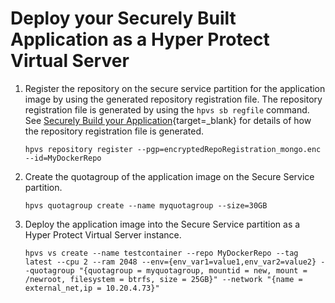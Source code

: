 # Deploy your Securely Built Application as a Hyper Protect Virtual Server


1. Register the repository on the secure service partition for the application image by using the generated repository registration file. The repository registration file is generated by using the `hpvs sb regfile` command. See [Securely Build your Application](build.md){target=_blank} for details of how the repository registration file is generated.
   ```
   hpvs repository register --pgp=encryptedRepoRegistration_mongo.enc --id=MyDockerRepo
   ```

2. Create the quotagroup of the application image on the Secure Service partition.
   ```
   hpvs quotagroup create --name myquotagroup --size=30GB
   ```

3. Deploy the application image into the Secure Service partition as a Hyper Protect Virtual Server instance.
   ```
   hpvs vs create --name testcontainer --repo MyDockerRepo --tag latest --cpu 2 --ram 2048 --env={env_var1=value1,env_var2=value2} --quotagroup "{quotagroup = myquotagroup, mountid = new, mount = /newroot, filesystem = btrfs, size = 25GB}" --network "{name = external_net,ip = 10.20.4.73}"
   ```
